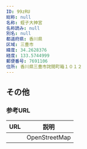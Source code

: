 ```yaml
---
ID: 99zRU
総称: null
名称: 蛭子大神宮
名称読み: null
別名: null
都道府県: 香川県
区域: 三豊市
緯度: 34.2628376
経度: 133.5744999
郵便番号: 7691106
住所: 香川県三豊市詫間町箱１０１２
---
```


## その他

### 参考URL

| URL | 説明          |
| --- | ------------- |
|     | OpenStreetMap |
